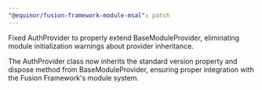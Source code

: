 ```yaml
---
"@equinor/fusion-framework-module-msal": patch
---
```


Fixed AuthProvider to properly extend BaseModuleProvider, eliminating module initialization warnings about provider inheritance.

The AuthProvider class now inherits the standard version property and dispose method from BaseModuleProvider, ensuring proper integration with the Fusion Framework's module system.
